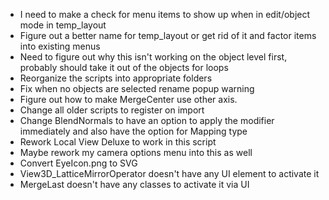 - I need to make a check for menu items to show up when in edit/object mode in temp_layout
- Figure out a better name for temp_layout or get rid of it and factor items into existing menus
- Need to figure out why this isn't working on the object level first, probably should take it out of the objects for loops
- Reorganize the scripts into appropriate folders
- Fix when no objects are selected rename popup warning
- Figure out how to make MergeCenter use other axis.
- Change all older scripts to register on import
- Change BlendNormals to have an option to apply the modifier immediately and also have the option for Mapping type
- Rework Local View Deluxe to work in this script
- Maybe rework my camera options menu into this as well
- Convert EyeIcon.png to SVG
- View3D_LatticeMirrorOperator doesn't have any UI element to activate it
- MergeLast doesn't have any classes to activate it via UI
